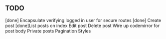 TODO
----

[done] Encapsulate verifying logged in user for secure routes
[done] Create post
[done]List posts on index
Edit post
Delete post
Wire up codemirror for post body
Private posts
Pagination
Styles
